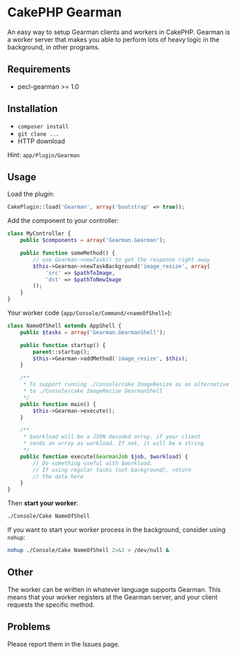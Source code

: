 CakePHP Gearman
===============

An easy way to setup Gearman clients and workers in CakePHP. Gearman is a worker server that makes you able to perform lots of heavy logic in the background, in other programs.

## Requirements
- pecl-gearman >= 1.0

## Installation
- `composer install`
- `git clone ...`
- HTTP download

Hint: `app/Plugin/Gearman`

## Usage

Load the plugin:
```php
CakePlugin::load('Gearman', array('bootstrap' => true));
```

Add the component to your controller:
```php
class MyController {
	public $components = array('Gearman.Gearman');

	public function someMethod() {
		// use Gearman->newTask() to get the response right away
		$this->Gearman->newTaskBackground('image_resize', array(
			'src' => $pathToImage, 
			'dst' => $pathToNewImage
		));
	}
}
```

Your worker code (`app/Console/Command/<nameOfShell>`):
```php
class NameOfShell extends AppShell {
	public $tasks = array('Gearman.GearmanShell');

	public function startup() {
		parent::startup();
		$this->Gearman->addMethod('image_resize', $this);
	}

	/**
	 * To support running ./Console/cake ImageResize as an alternative
	 * to ./Console/cake ImageResize GearmanShell
	 */
	public function main() {
		$this->Gearman->execute();
	}

    /**
	 * $workload will be a JSON decoded array, if your client
	 * sends an array as workload. If not, it will be a string
	 */
	public function execute(GearmanJob $job, $workload) {
		// Do something useful with $workload.
		// If using regular tasks (not background), return
		// the data here
	}
}
```

Then **start your worker**:
```sh
./Console/Cake NameOfShell
```

If you want to start your worker process in the background, consider using `nohup`:
```sh
nohup ./Console/Cake NameOfShell 2>&1 > /dev/null &
```

## Other
The worker can be written in whatever language supports Gearman. This means that your worker registers at the Gearman server, and your client requests the specific method.

## Problems
Please report them in the Issues page. 